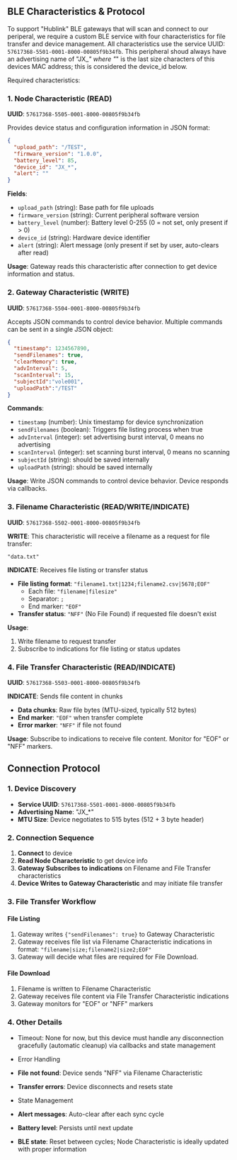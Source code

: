 ## BLE Characteristics & Protocol

To support "Hublink" BLE gateways that will scan and connect to our periperal, we require a custom BLE service with four characteristics for file transfer and device management. All characteristics use the service UUID: `57617368-5501-0001-8000-00805f9b34fb`. This peripheral shoud always have an advertising name of "JX_*" where "*" is the last size characters of this devices MAC address; this is considered the device_id below.

Required characteristics:

### 1. Node Characteristic (READ)
**UUID**: `57617368-5505-0001-8000-00805f9b34fb`

Provides device status and configuration information in JSON format:
```json
{
  "upload_path": "/TEST",
  "firmware_version": "1.0.0",
  "battery_level": 85,
  "device_id": "JX_*",
  "alert": ""
}
```

**Fields**:
- `upload_path` (string): Base path for file uploads
- `firmware_version` (string): Current peripheral software version
- `battery_level` (number): Battery level 0-255 (0 = not set, only present if > 0)
- `device_id` (string): Hardware device identifier
- `alert` (string): Alert message (only present if set by user, auto-clears after read)

**Usage**: Gateway reads this characteristic after connection to get device information and status.

### 2. Gateway Characteristic (WRITE)
**UUID**: `57617368-5504-0001-8000-00805f9b34fb`

Accepts JSON commands to control device behavior. Multiple commands can be sent in a single JSON object:

```json
{
  "timestamp": 1234567890,
  "sendFilenames": true,
  "clearMemory": true,
  "advInterval": 5,
  "scanInterval": 15,
  "subjectId":"vole001",
  "uploadPath":"/TEST"
}
```

**Commands**:
- `timestamp` (number): Unix timestamp for device synchronization
- `sendFilenames` (boolean): Triggers file listing process when true
- `advInterval` (integer): set advertising burst interval, 0 means no advertising
- `scanInterval` (integer): set scanning burst interval, 0 means no scanning
- `subjectId` (string): should be saved internally
- `uploadPath` (string): should be saved internally

**Usage**: Write JSON commands to control device behavior. Device responds via callbacks.

### 3. Filename Characteristic (READ/WRITE/INDICATE)
**UUID**: `57617368-5502-0001-8000-00805f9b34fb`

**WRITE**: This characteristic will receive a filename as a request for file transfer:
```
"data.txt"
```

**INDICATE**: Receives file listing or transfer status
- **File listing format**: `"filename1.txt|1234;filename2.csv|5678;EOF"`
  - Each file: `"filename|filesize"`
  - Separator: `;`
  - End marker: `"EOF"`
- **Transfer status**: `"NFF"` (No File Found) if requested file doesn't exist

**Usage**: 
1. Write filename to request transfer
2. Subscribe to indications for file listing or status updates

### 4. File Transfer Characteristic (READ/INDICATE)
**UUID**: `57617368-5503-0001-8000-00805f9b34fb`

**INDICATE**: Sends file content in chunks
- **Data chunks**: Raw file bytes (MTU-sized, typically 512 bytes)
- **End marker**: `"EOF"` when transfer complete
- **Error marker**: `"NFF"` if file not found

**Usage**: Subscribe to indications to receive file content. Monitor for "EOF" or "NFF" markers.

## Connection Protocol

### 1. Device Discovery
- **Service UUID**: `57617368-5501-0001-8000-00805f9b34fb`
- **Advertising Name**: "JX_*"
- **MTU Size**: Device negotiates to 515 bytes (512 + 3 byte header)

### 2. Connection Sequence
1. **Connect** to device
2. **Read Node Characteristic** to get device info
3. **Gateway Subscribes to indications** on Filename and File Transfer characteristics
4. **Device Writes to Gateway Characteristic** and may initiate file transfer

### 3. File Transfer Workflow

#### File Listing
1. Gateway writes `{"sendFilenames": true}` to Gateway Characteristic
2. Gateway receives file list via Filename Characteristic indications in format: `"filename|size;filename2|size2;EOF"`
3. Gateway will decide what files are required for File Download.

#### File Download
1. Filename is written to Filename Characteristic
2. Gateway receives file content via File Transfer Characteristic indications
3. Gateway monitors for "EOF" or "NFF" markers

### 4. Other Details

- Timeout: None for now, but this device must handle any disconnection gracefully (automatic cleanup) via callbacks and state management

- Error Handling
- **File not found**: Device sends "NFF" via Filename Characteristic
- **Transfer errors**: Device disconnects and resets state

- State Management
- **Alert messages**: Auto-clear after each sync cycle
- **Battery level**: Persists until next update
- **BLE state**: Reset between cycles; Node Characteristic is ideally updated with proper information